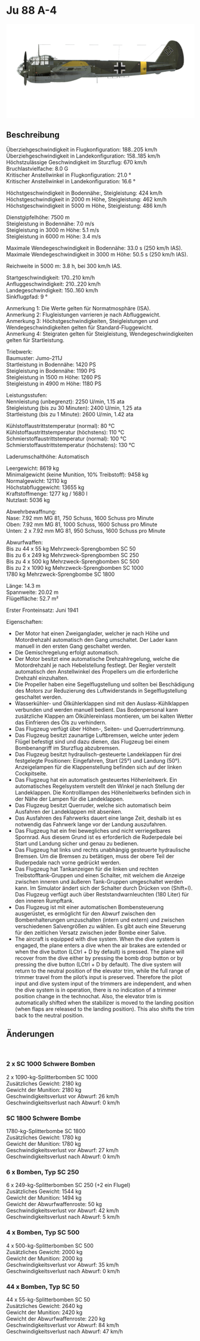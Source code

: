 # Ju 88 A-4  
  
![ju88a4](../images/ju88a4.png)  
  
## Beschreibung  
  
Überziehgeschwindigkeit in Flugkonfiguration: 188..205 km/h  
Überziehgeschwindigkeit in Landekonfiguration: 158..185 km/h  
Höchstzulässige Geschwindigkeit im Sturzflug: 670 km/h  
Bruchlastvielfache: 8.0 G  
Kritischer Anstellwinkel in Flugkonfiguration: 21.0 °  
Kritischer Anstellwinkel in Landekonfiguration: 16.6 °  
  
Höchstgeschwindigkeit in Bodennähe:, Steigleistung: 424 km/h  
Höchstgeschwindigkeit in 2000 m Höhe, Steigleistung: 462 km/h  
Höchstgeschwindigkeit in 5000 m Höhe, Steigleistung: 486 km/h  
  
Dienstgipfelhöhe: 7500 m  
Steigleistung in Bodennähe: 7.0 m/s  
Steigleistung in 3000 m Höhe: 5.1 m/s  
Steigleistung in 6000 m Höhe: 3.4 m/s  
  
Maximale Wendegeschwindigkeit in Bodennähe: 33.0 s (250 km/h IAS).  
Maximale Wendegeschwindigkeit in 3000 m Höhe: 50.5 s (250 km/h IAS).  
  
Reichweite in 5000 m: 3.8 h, bei 300 km/h IAS.  
  
Startgeschwindigkeit: 170..210 km/h  
Anfluggeschwindigkeit: 210..220 km/h  
Landegeschwindigkeit: 150..160 km/h  
Sinkflugpfad: 9 °  
  
Anmerkung 1: Die Werte gelten für Normatmosphäre (ISA).  
Anmerkung 2: Flugleistungen varrieren je nach Abfluggewicht.  
Anmerkung 3: Höchstgeschwindigkeiten, Steigleistungen und Wendegeschwindigkeiten gelten für Standard-Fluggewicht.  
Anmerkung 4: Steigraten gelten für Steigleistung, Wendegeschwindigkeiten gelten für Startleistung.  
  
Triebwerk:  
Baumuster: Jumo-211J  
Startleistung in Bodennähe: 1420 PS  
Steigleistung in Bodennähe: 1190 PS  
Steigleistung in 1500 m Höhe: 1260 PS  
Steigleistung in 4900 m Höhe: 1180 PS  
  
Leistungsstufen:  
Nennleistung (unbegrenzt): 2250 U/min, 1.15 ata  
Steigleistung (bis zu 30 Minuten): 2400 U/min, 1.25 ata  
Startleistung (bis zu 1 Minute): 2600 U/min, 1.42 ata  
  
Kühlstoffaustrittstemperatur (normal): 80 °C  
Kühlstoffaustrittstemperatur (höchstens): 110 °C  
Schmierstoffaustrittstemperatur (normal): 100 °C  
Schmierstoffaustrittstemperatur (höchstens): 130 °C  
  
Laderumschalthöhe: Automatisch  
  
Leergewicht: 8619 kg  
Minimalgewicht (keine Munition, 10% Treibstoff): 9458 kg  
Normalgewicht: 12110 kg  
Höchstabfluggewicht: 13655 kg  
Kraftstoffmenge: 1277 kg / 1680 l  
Nutzlast: 5036 kg  
  
Abwehrbewaffnung:  
Nase: 7.92 mm MG 81, 750 Schuss, 1600 Schuss pro Minute  
Oben: 7.92 mm MG 81, 1000 Schuss, 1600 Schuss pro Minute  
Unten: 2 x 7.92 mm MG 81, 950 Schuss, 1600 Schuss pro Minute  
  
Abwurfwaffen:  
Bis zu 44 x 55 kg Mehrzweck-Sprengbomben SC 50  
Bis zu 6 x 249 kg Mehrzweck-Sprengbomben SC 250  
Bis zu 4 x 500 kg Mehrzweck-Sprengbomben SC 500  
Bis zu 2 x 1090 kg Mehrzweck-Sprengbomben SC 1000  
1780 kg Mehrzweck-Sprengbombe SC 1800  
  
Länge: 14.3 m  
Spannweite: 20.02 m  
Flügelfläche: 52.7 m²  
  
Erster Fronteinsatz: Juni 1941  
  
Eigenschaften:  
- Der Motor hat einen Zweiganglader, welcher je nach Höhe und Motordrehzahl automatisch den Gang umschaltet. Der Lader kann manuell in den ersten Gang geschaltet werden.  
- Die Gemischregelung erfolgt automatisch.  
- Der Motor besitzt eine automatische Drehzahlregelung, welche die Motordrehzahl je nach Hebelstellung festlegt. Der Regler verstellt automatisch den Anstellwinkel des Propellers um die erforderliche Drehzahl einzuhalten.  
- Die Propeller haben eine Segelflugstellung und sollten bei Beschädigung des Motors zur Reduzierung des Luftwiderstands in Segelflugstellung geschaltet werden.  
- Wasserkühler- und Ölkühlerklappen sind mit den Auslass-Kühlklappen verbunden und werden manuell bedient. Das Bodenpersonal kann zusätzliche Klappen am Ölkühlereinlass montieren, um bei kalten Wetter das Einfrieren des Öls zu verhindern.  
- Das Flugzeug verfügt über Höhen-, Seiten- und Querrudertrimmung.  
- Das Flugzeug besitzt zaunartige Luftbremsen, welche unter jedem Flügel befestigt sind und dazu dienen, das Flugzeug bei einem Bombenangriff im Sturzflug abzubremsen.  
- Das Flugzeug besitzt hydraulisch-gesteuerte Landeklappen für drei festgelegte Positionen: Eingefahren, Start (25°) und Landung (50°). Anzeigelampen für die Klappenstellung befinden sich auf der linken Cockpitseite.  
- Das Flugzeug hat ein automatisch gesteuertes Höhenleitwerk. Ein automatisches Regelsystem verstellt den Winkel je nach Stellung der Landeklappen. Die Kontrolllampen des Höhenleitwerks befinden sich in der Nähe der Lampen für die Landeklappen.  
- Das Flugzeug besitzt Querruder, welche sich automatisch beim Ausfahren der Landeklappen mit absenken.  
- Das Ausfahren des Fahrwerks dauert eine lange Zeit, deshalb ist es notwendig das Fahrwerk lange vor der Landung auszufahren.  
- Das Flugzeug hat ein frei bewegliches und nicht verriegelbares Spornrad. Aus diesem Grund ist es erforderlich die Ruderpedale bei Start und Landung sicher und genau zu bedienen.  
- Das Flugzeug hat links und rechts unabhängig gesteuerte hydraulische Bremsen. Um die Bremsen zu betätigen, muss der obere Teil der Ruderpedale nach vorne gedrückt werden.  
- Das Flugzeug hat Tankanzeigen für die linken und rechten Treibstofftank-Gruppen und einen Schalter, mit welchem die Anzeige zwischen inneren und äußeren Tank-Gruppen umgeschaltet werden kann. Im Simulator ändert sich der Schalter durch Drücken von (Shift+I). Das Flugzeug verfügt auch über Reststandwarnleuchten (180 Liter) für den inneren Rumpftank.  
- Das Flugzeug ist mit einer automatischen Bombensteuerung ausgerüstet, es ermöglicht für den Abwurf zwischen den Bombenhalterungen umzuschalten (intern und extern) und zwischen verschiedenen Salvengrößen zu wählen. Es gibt auch eine Steuerung für den zeitlichen Versatz zwischen jeder Bombe einer Salve.  
- The aircraft is equipped with dive system. When the dive system is engaged, the plane enters a dive when the air brakes are extended or when the dive button (LCtrl + D by default) is pressed. The plane will recover from the dive either by pressing the bomb drop button or by pressing the dive button (LCtrl + D by default). The dive system will return to the neutral position of the elevator trim, while the full range of trimmer travel from the pilot’s input is preserved. Therefore the pilot input and dive system input of the trimmers are independent, and when the dive system is in operation, there is no indication of a trimmer position change in the technochat. Also, the elevator trim is automatically shifted when the stabilizer is moved to the landing position (when flaps are released to the landing position). This also shifts the trim back to the neutral position.  
  
## Änderungen  
  ﻿
  
  
### 2 x SC 1000 Schwere Bomben  
  
2 x 1090-kg-Splitterbomben SC 1000  
Zusätzliches Gewicht: 2180 kg  
Gewicht der Munition: 2180 kg  
Geschwindigkeitsverlust vor Abwurf: 26 km/h  
Geschwindigkeitsverlust nach Abwurf: 0 km/h  ﻿
  
  
### SC 1800 Schwere Bombe  
  
1780-kg-Splitterbombe SC 1800  
Zusätzliches Gewicht: 1780 kg  
Gewicht der Munition: 1780 kg  
Geschwindigkeitsverlust vor Abwurf: 27 km/h  
Geschwindigkeitsverlust nach Abwurf: 0 km/h  ﻿
  
  
### 6 x Bomben, Typ SC 250  
  
6 x 249-kg-Splitterbomben SC 250 (+2 ein Flugel)  
Zusätzliches Gewicht: 1544 kg  
Gewicht der Munition: 1494 kg  
Gewicht der Abwurfwaffenroste: 50 kg  
Geschwindigkeitsverlust vor Abwurf: 42 km/h  
Geschwindigkeitsverlust nach Abwurf: 5 km/h  ﻿
  
  
### 4 x Bomben, Typ SC 500  
  
4 x 500-kg-Splitterbomben SC 500  
Zusätzliches Gewicht: 2000 kg  
Gewicht der Munition: 2000 kg  
Geschwindigkeitsverlust vor Abwurf: 35 km/h  
Geschwindigkeitsverlust nach Abwurf: 0 km/h  ﻿
  
  
### 44 x Bomben, Typ SC 50  
  
44 x 55-kg-Splitterbomben SC 50  
Zusätzliches Gewicht: 2640 kg  
Gewicht der Munition: 2420 kg  
Gewicht der Abwurfwaffenroste: 220 kg  
Geschwindigkeitsverlust vor Abwurf: 84 km/h  
Geschwindigkeitsverlust nach Abwurf: 47 km/h  